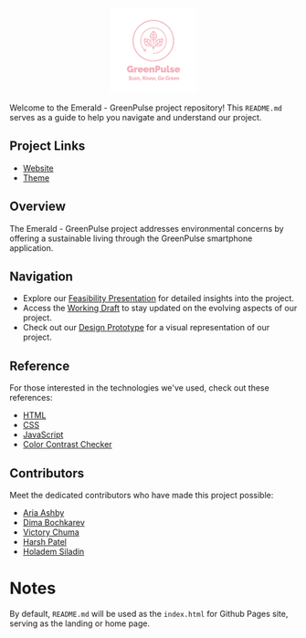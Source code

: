 <div align="center">
<img src="images/Logo8.png" width="150"/>
</div>

Welcome to the Emerald - GreenPulse project repository! This `README.md` serves as a guide to help you navigate and understand our project.
    
## Project Links
  - [Website](https://hpatel021.github.io/CS410-GreenPulse/)
  - [Theme](https://github.com/pages-themes/midnight?tab=readme-ov-file#usage)

## Overview
The Emerald - GreenPulse project addresses environmental concerns by offering a sustainable living through the GreenPulse smartphone application.

## Navigation
  - Explore our [Feasibility Presentation](./presentations.md) for detailed insights into the project.
  - Access the [Working Draft](./lab-1outline.md) to stay updated on the evolving aspects of our project.
  - Check out our [Design Prototype](./designPrototype.md) for a visual representation of our project.
  
## Reference
For those interested in the technologies we've used, check out these references:
  - [HTML](https://www.w3schools.com/html/default.asp)
  - [CSS](https://www.w3schools.com/css/default.asp)
  - [JavaScript](https://www.w3schools.com/js/js_whereto.asp)
  - [Color Contrast Checker](https://colourcontrast.cc/e1f70f/2a0ca5)

## Contributors
Meet the dedicated contributors who have made this project possible:
  -  [Aria Ashby](https://github.com/aria-oducs)
  -  [Dima Bochkarev](https://github.com/MerlynCode)
  -  [Victory Chuma](https://github.com/VictoryChuma)
  -  [Harsh Patel](https://github.com/hpatel021)
  -  [Holadem Siladin](https://github.com/Claydo211)
  
# Notes
By default, `README.md` will be used as the `index.html` for Github Pages site, 
serving as the landing or home page.
